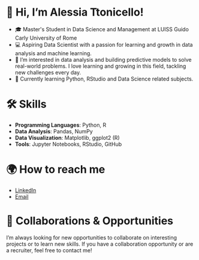 # 👋 Hi, I’m Alessia Ttonicello!

- 🎓 Master's Student in Data Science and Management at LUISS Guido Carly University of Rome
- 💻 Aspiring Data Scientist with a passion for learning and growth in data analysis and machine learning.
- 👀 I’m interested in data analysis and building predictive models to solve real-world problems. I love learning and growing in this field, tackling new challenges every day.
- 🌱 Currently learning Python, RStudio and Data Science related subjects.


# 🛠️ Skills
- **Programming Languages**: Python, R
- **Data Analysis**: Pandas, NumPy
- **Data Visualization**: Matplotlib, ggplot2 (R)
- **Tools**: Jupyter Notebooks, RStudio, GitHub
  

# 🌍 How to reach me 
- [LinkedIn]([https://www.linkedin.com/in/alessia](https://www.linkedin.com/in/alessia-tonicello-21a77a231/))
- [Email](alessiatonicello@email.com)


# 🔧 Collaborations & Opportunities
I’m always looking for new opportunities to collaborate on interesting projects or to learn new skills. If you have a collaboration opportunity or are a recruiter, feel free to contact me!






<!---
alessia-tonicello/alessia-tonicello is a ✨ special ✨ repository because its `README.md` (this file) appears on your GitHub profile.
You can click the Preview link to take a look at your changes.
--->
